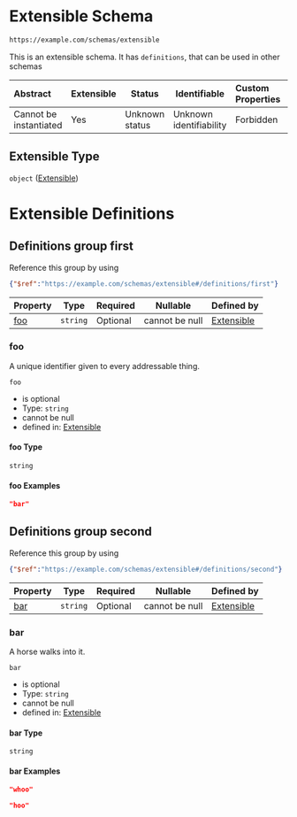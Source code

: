 # Extensible Schema

```txt
https://example.com/schemas/extensible
```

This is an extensible schema. It has `definitions`, that can be used in other schemas


| Abstract               | Extensible | Status         | Identifiable            | Custom Properties | Additional Properties | Access Restrictions | Defined In                                                                                   |
| :--------------------- | ---------- | -------------- | ----------------------- | :---------------- | --------------------- | ------------------- | -------------------------------------------------------------------------------------------- |
| Cannot be instantiated | Yes        | Unknown status | Unknown identifiability | Forbidden         | Allowed               | none                | [extensible.schema.json](../generated-schemas/extensible.schema.json "open original schema") |

## Extensible Type

`object` ([Extensible](extensible.md))

# Extensible Definitions

## Definitions group first

Reference this group by using

```json
{"$ref":"https://example.com/schemas/extensible#/definitions/first"}
```

| Property    | Type     | Required | Nullable       | Defined by                                                                                                                                   |
| :---------- | -------- | -------- | -------------- | :------------------------------------------------------------------------------------------------------------------------------------------- |
| [foo](#foo) | `string` | Optional | cannot be null | [Extensible](extensible-definitions-first-properties-foo.md "https&#x3A;//example.com/schemas/extensible#/definitions/first/properties/foo") |

### foo

A unique identifier given to every addressable thing.


`foo`

-   is optional
-   Type: `string`
-   cannot be null
-   defined in: [Extensible](extensible-definitions-first-properties-foo.md "https&#x3A;//example.com/schemas/extensible#/definitions/first/properties/foo")

#### foo Type

`string`

#### foo Examples

```json
"bar"
```

## Definitions group second

Reference this group by using

```json
{"$ref":"https://example.com/schemas/extensible#/definitions/second"}
```

| Property    | Type     | Required | Nullable       | Defined by                                                                                                                             |
| :---------- | -------- | -------- | -------------- | :------------------------------------------------------------------------------------------------------------------------------------- |
| [bar](#bar) | `string` | Optional | cannot be null | [Extensible](deepextending-allof-0-properties-bar.md "https&#x3A;//example.com/schemas/extensible#/definitions/second/properties/bar") |

### bar

A horse walks into it.


`bar`

-   is optional
-   Type: `string`
-   cannot be null
-   defined in: [Extensible](deepextending-allof-0-properties-bar.md "https&#x3A;//example.com/schemas/extensible#/definitions/second/properties/bar")

#### bar Type

`string`

#### bar Examples

```json
"whoo"
```

```json
"hoo"
```
